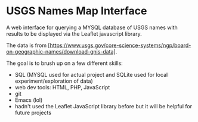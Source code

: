 USGS Names Map Interface
========================
A web interface for querying a MYSQL database of USGS names with results to be displayed via the Leaflet javascript library.

The data is from [https://www.usgs.gov/core-science-systems/ngp/board-on-geographic-names/download-gnis-data].

The goal is to brush up on a few different skills:
- SQL (MYSQL used for actual project and SQLite used for local experiment/exploration of data)
- web dev tools: HTML, PHP, JavaScript
- git
- Emacs (lol)
- hadn't used the Leaflet JavaScript library before but it will be helpful for future projects